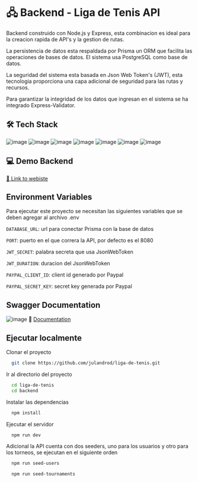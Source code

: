 # 🖧 Backend - Liga de Tenis API

Backend construido con Node.js y Express, esta combinacion es ideal para la creacion rapida de API's y la gestion de rutas.

La persistencia de datos esta respaldada por Prisma un ORM que facilita las operaciones de bases de datos. El sistema usa PostgreSQL como base de datos.

La seguridad del sistema esta basada en Json Web Token's (JWT), esta tecnologia proporciona una capa adicional de seguridad para las rutas y recursos.

Para garantizar la integridad de los datos que ingresan en el sistema se ha integrado Express-Validator.

## 🛠 Tech Stack

![image](https://img.shields.io/badge/Node%20js-339933?style=for-the-badge&logo=nodedotjs&logoColor=white) ![image](https://img.shields.io/badge/Express%20js-000000?style=for-the-badge&logo=express&logoColor=white) ![image](https://img.shields.io/badge/Prisma-3982CE?style=for-the-badge&logo=Prisma&logoColor=white) ![image](https://img.shields.io/badge/PostgreSQL-316192?style=for-the-badge&logo=postgresql&logoColor=white) ![image](https://img.shields.io/badge/Express%20Validator-666766?style=for-the-badge) ![image](https://img.shields.io/badge/Postman-FF6C37?style=for-the-badge&logo=Postman&logoColor=white) ![image](https://img.shields.io/badge/Swagger-85EA2D?style=for-the-badge&logo=Swagger&logoColor=white)

## 💻 Demo Backend

[🔗 Link to webiste](https://ligadetenis.onrender.com/)

## Environment Variables

Para ejecutar este proyecto se necesitan las siguientes variables que se deben agregar al archivo .env

`DATABASE_URL`: url para conectar Prisma con la base de datos

`PORT`: puerto en el que correra la API, por defecto es el 8080

`JWT_SECRET`: palabra secreta que usa JsonWebToken

`JWT_DURATION`: duracion del JsonWebToken

`PAYPAL_CLIENT_ID`: client id generado por Paypal

`PAYPAL_SECRET_KEY`: secret key generada por Paypal

## Swagger Documentation

![image](https://img.shields.io/badge/Swagger-85EA2D?style=for-the-badge&logo=Swagger&logoColor=white)
📄 [Documentation](https://ligadetenis.onrender.com/api-docs/)


## Ejecutar localmente

Clonar el proyecto

```bash
  git clone https://github.com/julandrod/liga-de-tenis.git
```

Ir al directorio del proyecto

```bash
  cd liga-de-tenis
  cd backend
```

Instalar las dependencias

```bash
  npm install
```

Ejecutar el servidor

```bash
  npm run dev
```

Adicional la API cuenta con dos seeders, uno para los usuarios y otro para los torneos, se ejecutan en el siguiente orden

```bash
  npm run seed-users
```
```bash
  npm run seed-tournaments
```